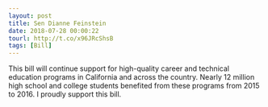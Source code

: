 ```yaml
---
layout: post
title: Sen Dianne Feinstein
date: 2018-07-28 00:00:22
tourl: http://t.co/x96JRcShsB
tags: [Bill]
---
```

This bill will continue support for high-quality career and technical education programs in California and across the country. Nearly 12 million high school and college students benefited from these programs from 2015 to 2016. I proudly support this bill.